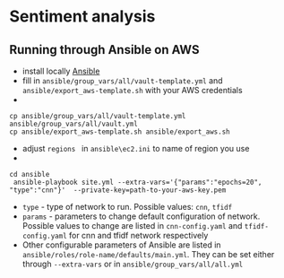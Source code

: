 # Sentiment analysis


## Running through Ansible on AWS
 - install locally [Ansible](http://docs.ansible.com/ansible/latest/intro_installation.html#latest-releases-via-pip)
 - fill in `ansible/group_vars/all/vault-template.yml` and `ansible/export_aws-template.sh` with your AWS credentials
 -
 ```
 cp ansible/group_vars/all/vault-template.yml ansible/group_vars/all/vault.yml
 cp ansible/export_aws-template.sh ansible/export_aws.sh
 ```
 - adjust `regions ` in `ansible\ec2.ini` to name of region you use
 -
```
cd ansible
 ansible-playbook site.yml --extra-vars='{"params":"epochs=20", "type":"cnn"}'  --private-key=path-to-your-aws-key.pem
```
  - `type`  - type of network to run. Possible values: `cnn`, `tfidf`
  - `params` - parameters to change default configuration of network. Possible values to change are listed in `cnn-config.yaml` and `tfidf-config.yaml` for cnn and tfidf network respectively
  - Other configurable parameters of Ansible are listed in `ansible/roles/role-name/defaults/main.yml`. They can be set either through `--extra-vars` or in `ansible/group_vars/all/all.yml`